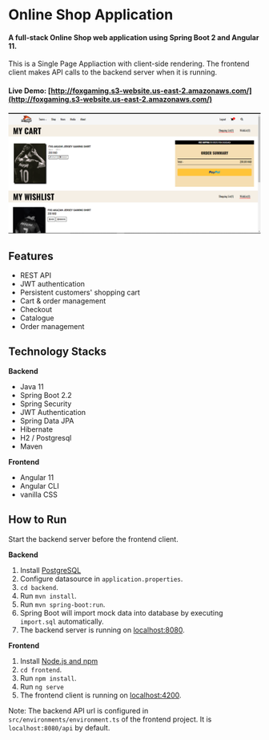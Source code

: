 # Online Shop Application

#### A full-stack Online Shop web application using Spring Boot 2 and Angular 11. 
This is a Single Page Appliaction with client-side rendering. 
The frontend client makes API calls to the backend server when it is running.

#### Live Demo: [http://foxgaming.s3-website.us-east-2.amazonaws.com/](http://foxgaming.s3-website.us-east-2.amazonaws.com/)
![Demo](demo.PNG)


## Features
- REST API
- JWT authentication
- Persistent customers' shopping cart
- Cart & order management
- Checkout
- Catalogue
- Order management
## Technology Stacks
**Backend**
  - Java 11
  - Spring Boot 2.2
  - Spring Security
  - JWT Authentication
  - Spring Data JPA
  - Hibernate
  - H2 / Postgresql
  - Maven

**Frontend**
  - Angular 11
  - Angular CLI
  - vanilla CSS

  ## How to  Run

Start the backend server before the frontend client.  

**Backend**

  1. Install [PostgreSQL](https://www.postgresql.org/download/) 
  2. Configure datasource in `application.properties`.
  3. `cd backend`.
  4. Run `mvn install`.
  5. Run `mvn spring-boot:run`.
  6. Spring Boot will import mock data into database by executing `import.sql` automatically.
  7. The backend server is running on [localhost:8080]().

**Frontend**
  1. Install [Node.js and npm](https://www.npmjs.com/get-npm)
  2. `cd frontend`.
  3. Run `npm install`.
  4. Run `ng serve`
  5. The frontend client is running on [localhost:4200]().
  
Note: The backend API url is configured in `src/environments/environment.ts` of the frontend project. It is `localhost:8080/api` by default.